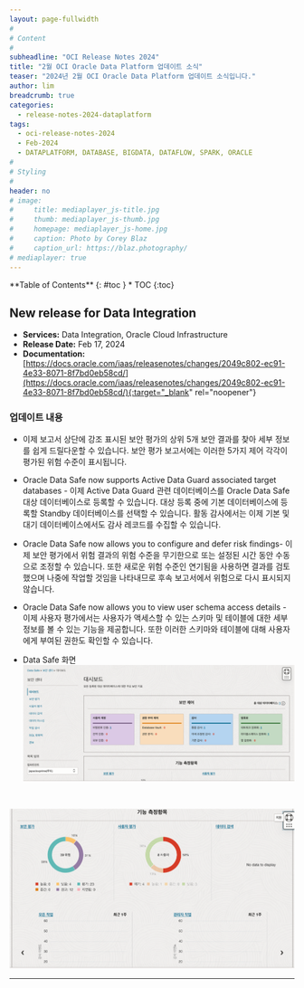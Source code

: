 ```yaml
---
layout: page-fullwidth
#
# Content
#
subheadline: "OCI Release Notes 2024"
title: "2월 OCI Oracle Data Platform 업데이트 소식"
teaser: "2024년 2월 OCI Oracle Data Platform 업데이트 소식입니다."
author: lim
breadcrumb: true
categories:
  - release-notes-2024-dataplatform
tags:
  - oci-release-notes-2024
  - Feb-2024
  - DATAPLATFORM, DATABASE, BIGDATA, DATAFLOW, SPARK, ORACLE
#
# Styling
#
header: no
# image:
#     title: mediaplayer_js-title.jpg
#     thumb: mediaplayer_js-thumb.jpg
#     homepage: mediaplayer_js-home.jpg
#     caption: Photo by Corey Blaz
#     caption_url: https://blaz.photography/
# mediaplayer: true
---
```


<div class="panel radius" markdown="1">
**Table of Contents**
{: #toc }
*  TOC
{:toc}
</div>

##  New release for Data Integration
* **Services:** Data Integration, Oracle Cloud Infrastructure
* **Release Date:** Feb 17, 2024
* **Documentation:** [https://docs.oracle.com/iaas/releasenotes/changes/2049c802-ec91-4e33-8071-8f7bd0eb58cd/](https://docs.oracle.com/iaas/releasenotes/changes/2049c802-ec91-4e33-8071-8f7bd0eb58cd/){:target="_blank" rel="noopener"}

### 업데이트 내용

- 이제 보고서 상단에 강조 표시된 보안 평가의 상위 5개 보안 결과를 찾아 세부 정보를 쉽게 드릴다운할 수 있습니다. 보안 평가 보고서에는 이러한 5가지 제어 각각이 평가된 위험 수준이 표시됩니다.

- Oracle Data Safe now supports Active Data Guard associated target databases - 이제 Active Data Guard 관련 데이터베이스를 Oracle Data Safe 대상 데이터베이스로 등록할 수 있습니다. 대상 등록 중에 기본 데이터베이스에 등록할 Standby 데이터베이스를 선택할 수 있습니다. 활동 감사에서는 이제 기본 및 대기 데이터베이스에서도 감사 레코드를 수집할 수 있습니다. 

- Oracle Data Safe now allows you to configure and defer risk findings- 이제 보안 평가에서 위험 결과의 위험 수준을 무기한으로 또는 설정된 시간 동안 수동으로 조정할 수 있습니다. 또한 새로운 위험 수준인 연기됨을 사용하면 결과를 검토했으며 나중에 작업할 것임을 나타내므로 후속 보고서에서 위험으로 다시 표시되지 않습니다. 

- Oracle Data Safe now allows you to view user schema access details - 이제 사용자 평가에서는 사용자가 액세스할 수 있는 스키마 및 테이블에 대한 세부 정보를 볼 수 있는 기능을 제공합니다. 또한 이러한 스키마와 테이블에 대해 사용자에게 부여된 권한도 확인할 수 있습니다.


- Data Safe 화면
 ![Data Safe](/assets/img/dataplatform/2024/release_note/202402/02_oci_data_safe_02.png)
<br>

  ![Data Safe](/assets/img/dataplatform/2024/release_note/202402/01_oci_data_safe.png)


---